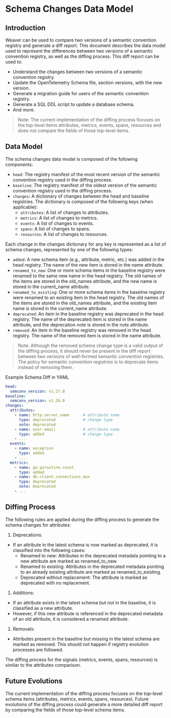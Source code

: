 # Schema Changes Data Model

## Introduction

Weaver can be used to compare two versions of a semantic convention registry
and generate a diff report. This document describes the data model used to
represent the differences between two versions of a semantic convention
registry, as well as the diffing process. This diff report can be used to:

- Understand the changes between two versions of a semantic convention registry.
- Update the OpenTelemetry Schema file, section versions, with the new version.
- Generate a migration guide for users of the semantic convention registry.
- Generate a SQL DDL script to update a database schema.
- And more.

> Note: The current implementation of the diffing process focuses on the top-level
items attributes, metrics, events, spans, resources and does not compare the fields
of those top-level items.

## Data Model

The schema changes data model is composed of the following components:

- `head`: The registry manifest of the most recent version of the semantic
  convention registry used in the diffing process.
- `baseline`: The registry manifest of the oldest version of the semantic
  convention registry used in the diffing process.
- `changes`: A dictionary of changes between the head and baseline registries.
  The dictionary is composed of the following keys (when applicable):
  - `attributes`: A list of changes to attributes.
  - `metrics`: A list of changes to metrics.
  - `events`: A list of changes to events.
  - `spans`: A list of changes to spans.
  - `resources`: A list of changes to resources.

Each change in the changes dictionary for any key is represented as a list of
schema changes, represented by one of the following types:

- `added`: A new schema item (e.g., attribute, metric, etc.) was added in the
  head registry. The name of the new item is stored in the name attribute.
- `renamed_to_new`: One or more schema items in the baseline registry were
  renamed to the same new name in the head registry. The old names of the
  items are stored in the old_names attribute, and the new name is stored in
  the current_name attribute.
- `renamed_to_existing`: One or more schema items in the baseline registry were
  renamed to an existing item in the head registry. The old names of the items
  are stored in the old_names attribute, and the existing item name is stored
  in the current_name attribute.
- `deprecated`: An item in the baseline registry was deprecated in the head
  registry. The name of the deprecated item is stored in the name attribute,
  and the deprecation note is stored in the note attribute.
- `removed`: An item in the baseline registry was removed in the head
  registry. The name of the removed item is stored in the name attribute.

> Note: Although the removed schema change type is a valid output of the diffing
process, it should never be present in the diff report between two versions of
well-formed semantic convention registries. The policy for semantic convention
registries is to deprecate items instead of removing them.

Example Schema Diff in YAML

```yaml
head:
  semconv_version: v1.27.0
baseline:
  semconv_version: v1.26.0
changes:
  attributes:
    - name: http.server_name      # attribute name
      type: deprecated            # change type
      note: deprecated
    - name: user.email            # attribute name
      type: added                 # change type
    - ...
  events:
    - name: exception
      type: added
    - ...
  metrics:
    - name: go.goroutine.count
      type: added
    - name: db.client.connections.max
      type: deprecated
      note: Deprecated
    - ...
```

## Diffing Process

The following rules are applied during the diffing process to generate the schema
changes for attributes:

1. Deprecations:
  - If an attribute in the latest schema is now marked as deprecated, it is
    classified into the following cases:
    - Renamed to new: Attributes in the deprecated metadata pointing to a new
      attribute are marked as renamed_to_new.
    - Renamed to existing: Attributes in the deprecated metadata pointing to an
      already existing attribute are marked as renamed_to_existing.
    - Deprecated without replacement: The attribute is marked as deprecated with
      no replacement.
1. Additions:
  - If an attribute exists in the latest schema but not in the baseline, it is
    classified as a new attribute.
  - However, if this new attribute is referenced in the deprecated metadata of an
    old attribute, it is considered a renamed attribute.
1. Removals:
  - Attributes present in the baseline but missing in the latest schema are marked
    as removed. This should not happen if registry evolution processes are followed.

The diffing process for the signals (metrics, events, spans, resources) is similar
to the attributes comparison.

## Future Evolutions

The current implementation of the diffing process focuses on the top-level schema
items (attributes, metrics, events, spans, resources). Future evolutions of the
diffing process could generate a more detailed diff report by comparing the fields
of those top-level schema items.